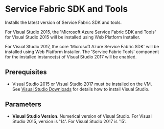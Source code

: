 # Service Fabric SDK and Tools

Installs the latest version of Service Fabric SDK and tools.

For Visual Studio 2015, the 'Microsoft Azure Service Fabric SDK and Tools' for Visual Studio 2015 will be installed using Web Platform Installer.

For Visual Studio 2017, the core 'Microsoft Azure Service Fabric SDK' will be installed using Web Platform Installer.  The 'Service Fabric Tools' component for the installed instance(s) of Visual Studio 2017 will be enabled.

## Prerequisites

- Visual Studio 2015 or Visual Studio 2017 must be installed on the VM.  See [Visual Studio Downloads](https://www.visualstudio.com/downloads/) for details how to install Visual Studio.

## Parameters

- **Visual Studio Version**.  Numerical version of Visual Studio.   For Visual Studio 2015, version is '14'.  For Visual Studio 2017 is '15'.  

